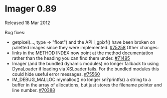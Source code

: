 # Imager 0.89

Released 18 Mar 2012

Bug fixes:
- getpixel(..., type => "float") and the API i_gpixf() have been broken on paletted images since they were implemented. [#75258](https://github.com/tonycoz/imager/isssues/75258) Other changes: 
- links in the METHOD INDEX now point at the method documentation rather than the heading you can find them under. [#71495](https://github.com/tonycoz/imager/isssues/71495) 
- Imager (and the bundled dynamic modules) no longer fallback to using DynaLoader if loading via XSLoader fails. For the bundled modules this could hide useful error messages. [#75560](https://github.com/tonycoz/imager/isssues/75560) 
- IM_DEBUG_MALLOC mymalloc() no longer sn?printfs() a string to a buffer in the array of allocations, but just stores the filename pointer and line number. [#70388](https://github.com/tonycoz/imager/isssues/70388)